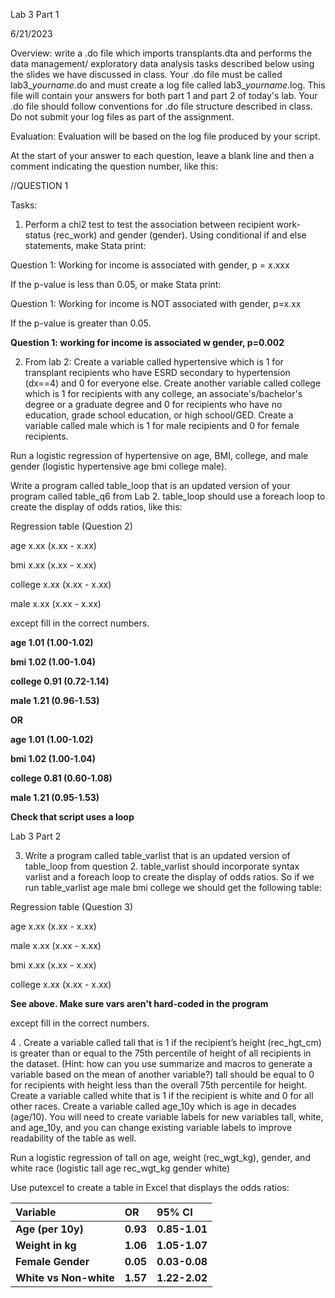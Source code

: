 ﻿Lab 3 Part 1

6/21/2023

Overview: write a .do file which imports transplants.dta and performs the data management/ exploratory data analysis tasks described below using the slides we have discussed in class. Your .do file must be called lab3\_*yourname*.do and must create a log file called lab3\_*yourname*.log. This file will contain your answers for both part 1 and part 2 of today's lab. Your .do file should follow conventions for .do file structure described in class. Do not submit your log files as part of the assignment. 

Evaluation: Evaluation will be based on the log file produced by your script. 

At the start of your answer to each question, leave a blank line and then a comment indicating the question number, like this:

//QUESTION 1

Tasks:

1. Perform a chi2 test to test the association between recipient work-status (rec\_work) and gender (gender). Using conditional if and else statements, make Stata print:

Question 1: Working for income is associated with gender, p = x.xxx

If the p-value is less than 0.05, or make Stata print: 

Question 1: Working for income is NOT associated with gender, p=x.xx

If the p-value is greater than 0.05.

**Question 1: working for income is associated w gender, p=0.002**

2. From lab 2: Create a variable called hypertensive which is 1 for transplant recipients who have ESRD secondary to hypertension (dx==4) and 0 for everyone else. Create another variable called college which is 1 for recipients with any college, an associate's/bachelor's degree or a graduate degree and 0 for recipients who have no education, grade school education, or high school/GED.  Create a variable called male which is 1 for male recipients and 0 for female recipients. 

Run a logistic regression of hypertensive on age, BMI, college, and male gender (logistic hypertensive age bmi college male). 

Write a program called table\_loop that is an updated version of your program called table\_q6 from Lab 2. table\_loop should use a foreach loop to create the display of odds ratios, like this: 

Regression table (Question 2)

age        x.xx (x.xx - x.xx)

bmi        x.xx (x.xx - x.xx)

college    x.xx (x.xx - x.xx)

male       x.xx (x.xx - x.xx)

except fill in the correct numbers.

**age           1.01  (1.00-1.02)**

**bmi           1.02  (1.00-1.04)**

**college       0.91  (0.72-1.14)**

**male          1.21  (0.96-1.53)**

**OR**

**age           1.01  (1.00-1.02)**

**bmi           1.02  (1.00-1.04)**

**college       0.81  (0.60-1.08)**

**male          1.21  (0.95-1.53)**

**Check that script uses a loop**

Lab 3 Part 2

3. Write a program called table\_varlist that is an updated version of table\_loop from question 2. table\_varlist should incorporate syntax varlist and a foreach loop to create the display of odds ratios. So if we run table\_varlist age male bmi college we should get the following table:

Regression table (Question 3)

age        x.xx (x.xx - x.xx)

male       x.xx (x.xx - x.xx)

bmi        x.xx (x.xx - x.xx)

college    x.xx (x.xx - x.xx)

**See above. Make sure vars aren't hard-coded in the program**

except fill in the correct numbers.

4 . Create a variable called tall that is 1 if the recipient’s height (rec\_hgt\_cm) is greater than or equal to the 75th percentile of height of all recipients in the dataset. (Hint: how can you use summarize and macros to generate a variable based on the mean of another variable?) tall should be equal to 0 for recipients with height less than the overall 75th percentile for height. Create a variable called white that is 1 if the recipient is white and 0 for all other races. Create a variable called age\_10y which is age in decades (age/10). You will need to create variable labels for new variables tall, white, and age\_10y, and you can change existing variable labels to improve readability of the table as well. 

Run a logistic regression of tall on age, weight (rec\_wgt\_kg), gender, and white race (logistic tall age rec\_wgt\_kg gender white)

Use putexcel to create a table in Excel that displays the odds ratios:

|**Variable**|**OR**|**95% CI**|
| :- | :- | :- |
|**Age (per 10y)**|**0.93**|**0.85-1.01**|
|**Weight in kg**|**1.06**|**1.05-1.07**|
|**Female Gender**|**0.05**|**0.03-0.08**|
|**White vs Non-white**|**1.57**|**1.22-2.02**|

